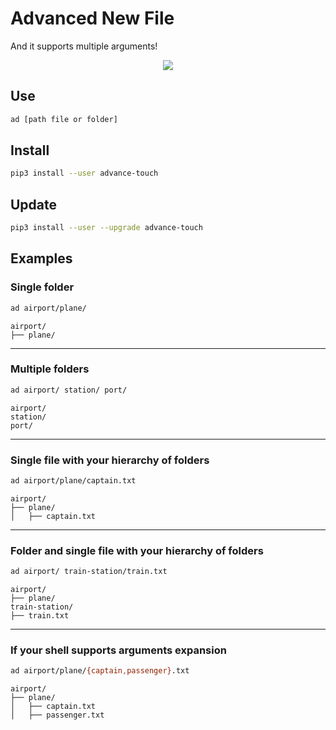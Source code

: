 # Advanced New File

And it supports multiple arguments!

<p align="center">
    <img src="https://cdn.rawgit.com/tanrax/terminal-AdvancedNewFile/master/demo.svg">
</p>

## Use

```bash
ad [path file or folder]
```

## Install

``` bash
pip3 install --user advance-touch
```

## Update

``` bash
pip3 install --user --upgrade advance-touch
```

## Examples

### Single folder

```bash
ad airport/plane/
```

```
airport/
├── plane/
```
---

### Multiple folders

```bash
ad airport/ station/ port/
```

```
airport/
station/
port/
```
---

### Single file with your hierarchy of folders

```bash
ad airport/plane/captain.txt
```

```
airport/
├── plane/
│   ├── captain.txt
```

---

### Folder and single file with your hierarchy of folders

```bash
ad airport/ train-station/train.txt
```

```
airport/
├── plane/
train-station/
├── train.txt
```
---

### If your shell supports arguments expansion

```bash
ad airport/plane/{captain,passenger}.txt
```

```
airport/
├── plane/
│   ├── captain.txt
│   ├── passenger.txt
```
